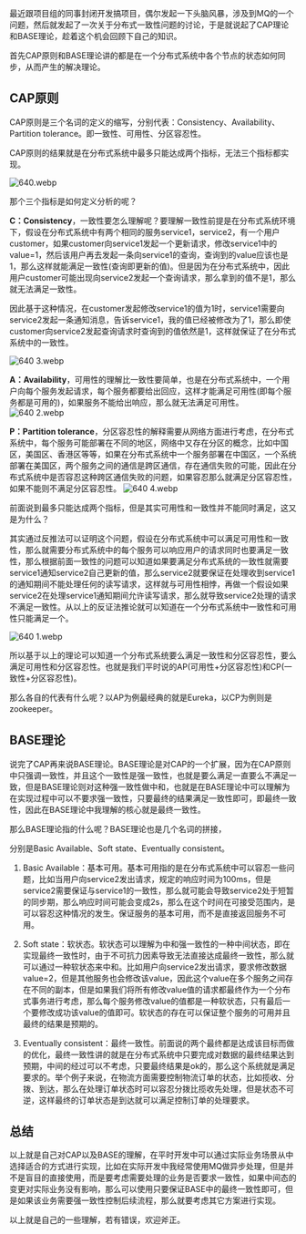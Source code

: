 最近跟项目组的同事封闭开发搞项目，偶尔发起一下头脑风暴，涉及到MQ的一个问题，然后就发起了一次关于分布式一致性问题的讨论，于是就说起了CAP理论和BASE理论，趁着这个机会回顾下自己的知识。

  

首先CAP原则和BASE理论讲的都是在一个分布式系统中各个节点的状态如何同步，从而产生的解决理论。

  

## CAP原则

  

CAP原则是三个名词的定义的缩写，分别代表：Consistency、Availability、Partition tolerance。即一致性、可用性、分区容忍性。

  

CAP原则的结果就是在分布式系统中最多只能达成两个指标，无法三个指标都实现。

  ![640.webp](https://s2.loli.net/2024/08/17/cIK4YkZDgJ2GFmz.webp)




那个三个指标是如何定义分析的呢？

  

**C：Consistency**，一致性要怎么理解呢？要理解一致性前提是在分布式系统环境下，假设在分布式系统中有两个相同的服务service1，service2，有一个用户customer，如果customer向service1发起一个更新请求，修改service1中的value=1，然后该用户再去发起一条向service1的查询，查询到的value应该也是1，那么这样就能满足一致性(查询即更新的值)。但是因为在分布式系统中，因此用户customer可能出现向service2发起一个查询请求，那么拿到的值不是1，那么就无法满足一致性。

  

因此基于这种情况，在customer发起修改service1的值为1时，service1需要向service2发起一条通知消息，告诉service1，我的值已经被修改为了1，那么即使customer向service2发起查询请求时查询到的值依然是1，这样就保证了在分布式系统中的一致性。

  ![640 _3_.webp](https://s2.loli.net/2024/08/17/EmfGpakSt83PoLv.webp)


  

**A：Availability**，可用性的理解比一致性要简单，也是在分布式系统中，一个用户向每个服务发起请求，每个服务都要给出回应，这样才能满足可用性(即每个服务都是可用的)，如果服务不能给出响应，那么就无法满足可用性。
![640 _2_.webp](https://s2.loli.net/2024/08/17/GCTQeywfcX8mLkn.webp)
  


  

**P：Partition tolerance**，分区容忍性的解释需要从网络方面进行考虑，在分布式系统中，每个服务可能部署在不同的地区，网络中又存在分区的概念，比如中国区，美国区、香港区等等，如果在分布式系统中一个服务部署在中国区，一个系统部署在美国区，两个服务之间的通信是跨区通信，存在通信失败的可能，因此在分布式系统中是否容忍这种跨区通信失败的问题，如果容忍那么就满足分区容忍性，如果不能则不满足分区容忍性。
![640 _4_.webp](https://s2.loli.net/2024/08/17/fHjzEF3x29iLmuy.webp)
  

  

前面说到最多只能达成两个指标，但是其实可用性和一致性并不能同时满足，这又是为什么？

  

其实通过反推法可以证明这个问题，假设在分布式系统中可以满足可用性和一致性，那么就需要分布式系统中的每个服务可以响应用户的请求同时也要满足一致性，那么根据前面一致性的问题可以知道如果要满足分布式系统的一致性就需要service1通知service2自己更新的值，那么service2就要保证在处理收到service1的通知期间不能处理任何的读写请求，这样就与可用性相悖，再做一个假设如果service2在处理service1通知期间允许读写请求，那么就导致service2处理的请求不满足一致性。从以上的反证法推论就可以知道在一个分布式系统中一致性和可用性只能满足一个。

  ![640 _1_.webp](https://s2.loli.net/2024/08/17/RW9lq8vwVXtihyM.webp)


  

所以基于以上的理论可以知道一个分布式系统要么满足一致性和分区容忍性，要么满足可用性和分区容忍性。也就是我们平时说的AP(可用性+分区容忍性)和CP(一致性+分区容忍性)。

  

那么各自的代表有什么呢？以AP为例最经典的就是Eureka，以CP为例则是zookeeper。

  

  

## BASE理论

  

说完了CAP再来说BASE理论。BASE理论是对CAP的一个扩展，因为在CAP原则中只强调一致性，并且这个一致性是强一致性，也就是要么满足一直要么不满足一致，但是BASE理论则对这种强一致性做中和，也就是在BASE理论中可以理解为在实现过程中可以不要求强一致性，只要最终的结果满足一致性即可，即最终一致性，因此在BASE理论中我理解的核心就是最终一致性。

  

那么BASE理论指的什么呢？BASE理论也是几个名词的拼接，

分别是Basic Available、Soft state、Eventually consistent。

  

1. Basic Available：基本可用。基本可用指的是在分布式系统中可以容忍一些问题，比如当用户向service2发出请求，规定的响应时间为100ms，但是service2需要保证与service1的一致性，那么就可能会导致service2处于短暂的同步期，那么响应时间可能会变成2s，那么在这个时间在可接受范围内，是可以容忍这种情况的发生。保证服务的基本可用，而不是直接返回服务不可用。
    

  

2. Soft state：软状态。软状态可以理解为中和强一致性的一种中间状态，即在实现最终一致性时，由于不可抗力因素导致无法直接达成最终一致性，那么就可以通过一种软状态来中和。比如用户向service2发出请求，要求修改数据value=2，但是其他服务也会修改该value，因此这个value在多个服务之间存在不同的副本，但是如果我们将所有修改value值的请求都最终作为一个分布式事务进行考虑，那么每个服务修改value的值都是一种软状态，只有最后一个要修改成功该value的值即可。软状态的存在可以保证整个服务的可用并且最终的结果是预期的。
    

  

3. Eventually consistent：最终一致性。前面说的两个最终都是达成该目标而做的优化，最终一致性讲的就是在分布式系统中只要完成对数据的最终结果达到预期，中间的经过可以不考虑，只要最终结果是ok的，那么这个系统就是满足要求的。举个例子来说，在物流方面需要控制物流订单的状态，比如揽收、分拨、到达，那么在处理订单状态时可以容忍分拨比揽收先处理，但是状态不可逆，这样最终的订单状态是到达就可以满足控制订单的处理要求。
    

  

## 总结

以上就是自己对CAP以及BASE的理解，在平时开发中可以通过实际业务场景从中选择适合的方式进行实现，比如在实际开发中我经常使用MQ做异步处理，但是并不是盲目的直接使用，而是要考虑需要处理的业务是否要求一致性，如果中间态的变更对实际业务没有影响，那么可以使用只要保证BASE中的最终一致性即可，但是如果该业务需要强一致性控制后续流程，那么就要考虑其它方案进行实现。

  

以上就是自己的一些理解，若有错误，欢迎斧正。